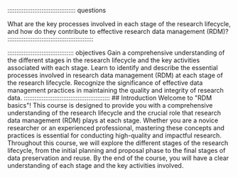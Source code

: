 :::::::::::::::::::::::::::::::::::::: questions

What are the key processes involved in each stage of the research lifecycle, and how do they contribute to effective research data management (RDM)? ::::::::::::::::::::::::::::::::::::::::::::::::

::::::::::::::::::::::::::::::::::::: objectives Gain a comprehensive understanding of the different stages in the research lifecycle and the key activities associated with each stage. Learn to identify and describe the essential processes involved in research data management (RDM) at each stage of the research lifecycle. Recognize the significance of effective data management practices in maintaining the quality and integrity of research data. :::::::::::::::::::::::::::::::::::::::::::::::: ## Introduction Welcome to "RDM basics"! This course is designed to provide you with a comprehensive understanding of the research lifecycle and the crucial role that research data management (RDM) plays at each stage. Whether you are a novice researcher or an experienced professional, mastering these concepts and practices is essential for conducting high-quality and impactful research. Throughout this course, we will explore the different stages of the research lifecycle, from the initial planning and proposal phase to the final stages of data preservation and reuse. By the end of the course, you will have a clear understanding of each stage and the key activities involved.
